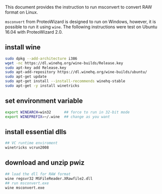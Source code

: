 This document provides the instruction to run msconvert to convert RAW format on Linux.

`msconvert` from ProteoWizard is designed to run on Windows, however, it is possible to run it using `wine`. The following instructions were test on Ubuntu 16.04 with ProteoWizard 2.0.

## install wine

```sh
sudo dpkg --add-architecture i386
wget -nc https://dl.winehq.org/wine-builds/Release.key
sudo apt-key add Release.key
sudo apt-add-repository https://dl.winehq.org/wine-builds/ubuntu/
sudo apt-get update
sudo apt-get install --install-recommends winehq-stable
sudo apt-get -y install winetricks
```

## set environment variable

```sh
export WINEARCH=win32      ## force to run in 32-bit mode
export WINEPREFIX=~/.wine  ## change as you want
```

## install essential dlls

```sh
## VC runtime enviroment
winetricks vcrun2008          
```

## download and unzip pwiz

```sh
## load the dll for RAW format
wine regsvr32 MSFileReader.XRawfile2.dll
## run msconvert.exe
wine msconvert.exe
```
